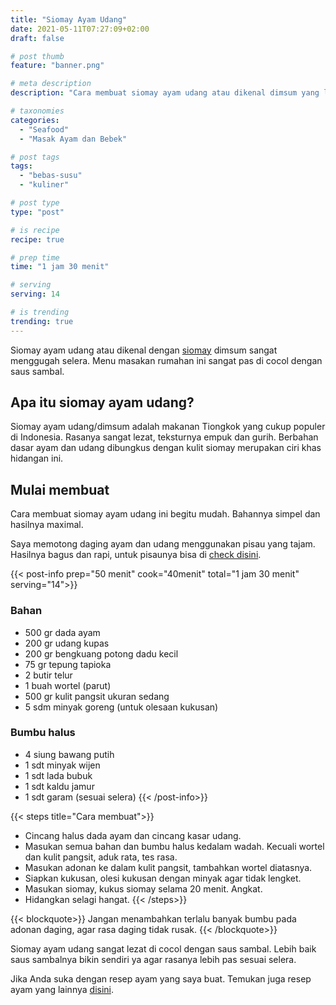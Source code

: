 ```yaml
---
title: "Siomay Ayam Udang"
date: 2021-05-11T07:27:09+02:00
draft: false

# post thumb
feature: "banner.png"

# meta description
description: "Cara membuat siomay ayam udang atau dikenal dimsum yang lezat. Ciri khas hidangan ini mempunyai rasa daging yang kuat."

# taxonomies
categories:
  - "Seafood"
  - "Masak Ayam dan Bebek"

# post tags
tags:
  - "bebas-susu"
  - "kuliner"

# post type
type: "post"

# is recipe
recipe: true

# prep time
time: "1 jam 30 menit"

# serving
serving: 14

# is trending
trending: true
---
```

Siomay ayam udang atau dikenal dengan [siomay](/resep/siomay-ikan-goreng/) dimsum sangat menggugah selera. Menu masakan rumahan ini sangat pas di cocol dengan saus sambal.

## Apa itu siomay ayam udang?

Siomay ayam udang/dimsum adalah makanan Tiongkok yang cukup populer di Indonesia. Rasanya sangat lezat, teksturnya empuk dan gurih. Berbahan dasar ayam dan udang dibungkus dengan kulit siomay merupakan ciri khas hidangan ini.

## Mulai membuat

Cara membuat siomay ayam udang ini begitu mudah. Bahannya simpel dan hasilnya maximal.

Saya memotong daging ayam dan udang menggunakan pisau yang tajam. Hasilnya bagus dan rapi, untuk pisaunya bisa di [check disini](https://s.click.aliexpress.com/e/_ABJJqr).

{{< post-info prep="50 menit" cook="40menit" total="1 jam 30 menit" serving="14">}}

### Bahan

-   500 gr dada ayam
-   200 gr udang kupas
-   200 gr bengkuang potong dadu kecil
-   75 gr tepung tapioka
-   2 butir telur
-   1 buah wortel (parut)
-   500 gr kulit pangsit ukuran sedang
-   5 sdm minyak goreng (untuk olesaan kukusan)

### Bumbu halus

-   4 siung bawang putih
-   1 sdt minyak wijen
-   1 sdt lada bubuk
-   1 sdt kaldu jamur
-   1 sdt garam (sesuai selera)
{{< /post-info>}}

{{< steps title="Cara membuat">}}
-   Cincang halus dada ayam dan cincang kasar udang.
-   Masukan semua bahan dan bumbu halus kedalam wadah. Kecuali wortel dan kulit pangsit, aduk rata, tes rasa.
-   Masukan adonan ke dalam kulit pangsit, tambahkan wortel diatasnya.
-   Siapkan kukusan, olesi kukusan dengan minyak agar tidak lengket.
-   Masukan siomay, kukus siomay selama 20 menit. Angkat.
-   Hidangkan selagi hangat.
{{< /steps>}}

{{< blockquote>}}
Jangan menambahkan terlalu banyak bumbu pada adonan daging, agar rasa daging tidak rusak.
{{< /blockquote>}}

Siomay ayam udang sangat lezat di cocol dengan saus sambal. Lebih baik saus sambalnya bikin sendiri ya agar rasanya lebih pas sesuai selera.

Jika Anda suka dengan resep ayam yang saya buat. Temukan juga resep ayam yang lainnya [disini](/categories/masak-ayam-dan-bebek/).